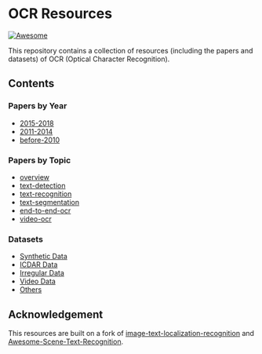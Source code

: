 # OCR Resources
[![Awesome](https://cdn.rawgit.com/sindresorhus/awesome/d7305f38d29fed78fa85652e3a63e154dd8e8829/media/badge.svg)](https://github.com/sindresorhus/awesome)

This repository contains a collection of resources (including the papers and datasets) of OCR (Optical Character Recognition).

## Contents

### Papers by Year
  - [2015-2018](papers/papers_by_year/2015-2018.md)
  - [2011-2014](papers/papers_by_year/2011-2014.md)
  - [before-2010](papers/papers_by_year/before-2010.md)

### Papers by Topic
  - [overview](papers/papers_by_topic/overview.md)
  - [text-detection](papers/papers_by_topic/text-detection.md)
  - [text-recognition](papers/papers_by_topic/text-recognition.md)
  - [text-segmentation](papers/papers_by_topic/text-segmentation.md)
  - [end-to-end-ocr](papers/papers_by_topic/end-to-end-ocr.md)
  - [video-ocr](papers/papers_by_topic/video-ocr.md)

### Datasets
  - [Synthetic Data](datasets/SYNTH_DATA)
  - [ICDAR Data](datasets/ICDAR_DATA)
  - [Irregular Data](datasets/IRREGULAR_DATA)
  - [Video Data](datasets/VIDEO_DATA)
  - [Others](datasets/Others)

## Acknowledgement
This resources are built on a fork of [image-text-localization-recognition](https://github.com/whitelok/image-text-localization-recognition) and [Awesome-Scene-Text-Recognition](https://github.com/chongyangtao/Awesome-Scene-Text-Recognition).
